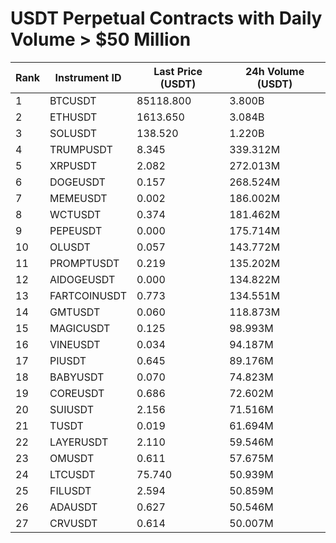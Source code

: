 # USDT Perpetual Contracts with Daily Volume > $50 Million

| Rank | Instrument ID | Last Price (USDT) | 24h Volume (USDT) |
|------|---------------|-------------------|-------------------|
| 1 | BTCUSDT | 85118.800 | 3.800B |
| 2 | ETHUSDT | 1613.650 | 3.084B |
| 3 | SOLUSDT | 138.520 | 1.220B |
| 4 | TRUMPUSDT | 8.345 | 339.312M |
| 5 | XRPUSDT | 2.082 | 272.013M |
| 6 | DOGEUSDT | 0.157 | 268.524M |
| 7 | MEMEUSDT | 0.002 | 186.002M |
| 8 | WCTUSDT | 0.374 | 181.462M |
| 9 | PEPEUSDT | 0.000 | 175.714M |
| 10 | OLUSDT | 0.057 | 143.772M |
| 11 | PROMPTUSDT | 0.219 | 135.202M |
| 12 | AIDOGEUSDT | 0.000 | 134.822M |
| 13 | FARTCOINUSDT | 0.773 | 134.551M |
| 14 | GMTUSDT | 0.060 | 118.873M |
| 15 | MAGICUSDT | 0.125 | 98.993M |
| 16 | VINEUSDT | 0.034 | 94.187M |
| 17 | PIUSDT | 0.645 | 89.176M |
| 18 | BABYUSDT | 0.070 | 74.823M |
| 19 | COREUSDT | 0.686 | 72.602M |
| 20 | SUIUSDT | 2.156 | 71.516M |
| 21 | TUSDT | 0.019 | 61.694M |
| 22 | LAYERUSDT | 2.110 | 59.546M |
| 23 | OMUSDT | 0.611 | 57.675M |
| 24 | LTCUSDT | 75.740 | 50.939M |
| 25 | FILUSDT | 2.594 | 50.859M |
| 26 | ADAUSDT | 0.627 | 50.546M |
| 27 | CRVUSDT | 0.614 | 50.007M |
